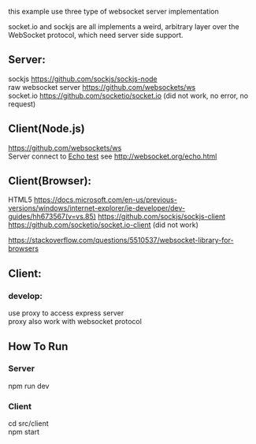 this example use three type of websocket server implementation

socket.io and sockjs are all implements a weird, arbitrary layer over the WebSocket protocol, which need server side support.



## Server:
sockjs https://github.com/sockjs/sockjs-node  
raw websocket server https://github.com/websockets/ws   
socket.io https://github.com/socketio/socket.io (did not work, no error, no request)

## Client(Node.js)
https://github.com/websockets/ws  
Server connect to [Echo test](ws://echo.websocket.org) see http://websocket.org/echo.html  

## Client(Browser):
HTML5    https://docs.microsoft.com/en-us/previous-versions/windows/internet-explorer/ie-developer/dev-guides/hh673567(v=vs.85)
https://github.com/sockjs/sockjs-client  
https://github.com/socketio/socket.io-client (did not work)




https://stackoverflow.com/questions/5510537/websocket-library-for-browsers



## Client:  
### develop:  
use proxy to access express server  
proxy also work with websocket protocol  

## How To Run
### Server  
npm run dev  

### Client  
cd src/client  
npm start  

